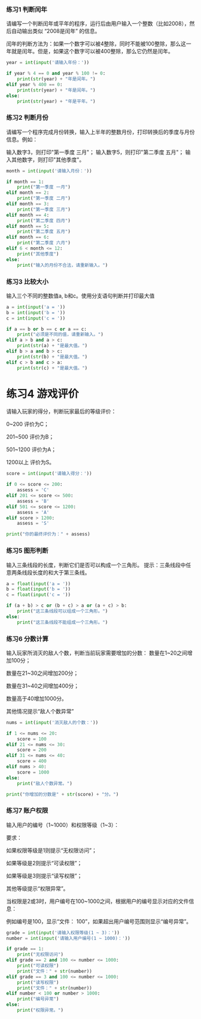 ### 练习1 判断闰年
请编写一个判断闰年或平年的程序，运行后由用户输入一个整数（比如2008），然后自动输出类似 “2008是闰年” 的信息。

闰年的判断方法为：如果一个数字可以被4整除，同时不能被100整除，那么这一年就是闰年。但是，如果这个数字可以被400整除，那么它仍然是闰年。
```python
year = int(input('请输入年份：'))

if year % 4 == 0 and year % 100 != 0:
    print(str(year) + "年是闰年。")
elif year % 400 == 0:
    print(str(year) + "年是闰年。")
else:
    print(str(year) + "年是平年。")
```
### 练习2 判断月份
请编写一个程序完成月份转换，输入上半年的整数月份，打印转换后的季度与月份信息。例如：

输入数字3，则打印"第一季度 三月"；
输入数字5，则打印"第二季度 五月"；
输入其他数字，则打印"其他季度"。
```python
month = int(input('请输入月份：'))

if month == 1:
    print("第一季度 一月")
elif month == 2:
    print("第一季度 二月")
elif month == 3:
    print("第一季度 三月")
elif month == 4:
    print("第二季度 四月")
elif month == 5:
    print("第二季度 五月")
elif month == 6:
    print("第二季度 六月")
elif 6 < month <= 12:
    print("其他季度")
else:
    print("输入的月份不合法，请重新输入。")
```
### 练习3 比较大小
输入三个不同的整数值a, b和c。使用分支语句判断并打印最大值
```python
a = int(input('a = '))
b = int(input('b = '))
c = int(input('c = '))

if a == b or b == c or a == c:
    print("必须是不同的值，请重新输入。")
elif a > b and a > c:
    print(str(a) + "是最大值。")
elif b > a and b > c:
    print(str(b) + "是最大值。")
elif c > b and c > a:
    print(str(c) + "是最大值。")
```
# 练习4 游戏评价
请输入玩家的得分，判断玩家最后的等级评价：

0~200    评价为C；

201~500  评价为B；

501~1200 评价为A；

1200以上  评价为S。
```python
score = int(input('请输入得分：'))

if 0 <= score <= 200:
    assess = 'C'
elif 201 <= score <= 500:
    assess = 'B'
elif 501 <= score <= 1200:
    assess = 'A'
elif score > 1200:
    assess = 'S'

print("你的最终评价为：" + assess)
```
### 练习5 图形判断
输入三条线段的长度，判断它们是否可以构成一个三角形。
提示：三条线段中任意两条线段长度的和大于第三条线。
```python
a = float(input('a = '))
b = float(input('b = '))
c = float(input('c = '))

if (a + b) > c or (b + c) > a or (a + c) > b:
    print("这三条线段可以组成一个三角形。")
else:
    print("这三条线段不能组成一个三角形。")
```
### 练习6 分数计算
输入玩家所消灭的敌人个数，判断当前玩家需要增加的分数：
数量在1~20之间增加100分；

数量在21~30之间增加200分；

数量在31~40之间增加400分；

数量高于40增加1000分。

其他情况提示“敌人个数异常”
```python
nums = int(input('消灭敌人的个数：'))

if 1 <= nums <= 20:
    score = 100
elif 21 <= nums <= 30:
    score = 200
elif 31 <= nums <= 40:
    score = 400
elif nums > 40:
    score = 1000
else:
    print("敌人个数异常。")

print("你增加的分数是" + str(score) + "分。")
```
### 练习7 账户权限
输入用户的编号（1~1000）和权限等级（1~3）：

要求：

如果权限等级是1则提示“无权限访问”；

如果等级是2则提示“可读权限”；

如果等级是3则提示“读写权限”；

其他等级提示“权限异常”。

当权限是2或3时，用户编号在100~1000之间，根据用户的编号显示对应的文件信息：

例如编号是100，显示“文件： 100”，如果超出用户编号范围则显示“编号异常”。
```python
grade = int(input('请输入权限等级(1 ~ 3)：'))
number = int(input('请输入用户编号(1 ~ 1000)：'))

if grade == 1:
    print("无权限访问")
elif grade == 2 and 100 <= number <= 1000:
    print("可读权限")
    print("文件：" + str(number))
elif grade == 3 and 100 <= number <= 1000:
    print("读写权限")
    print("文件：" + str(number))
elif number < 100 or number > 1000:
    print("编号异常")
else:
    print("权限异常。")
```
